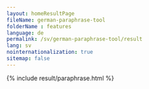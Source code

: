 ```yaml
---
layout: homeResultPage
fileName: german-paraphrase-tool
folderName : features
language: de
permalink: /sv/german-paraphrase-tool/result
lang: sv
nointernationalization: true
sitemap: false
---
```

{% include result/paraphrase.html %}

<script src="/js/result/paraprashing.js" data-foldername="{{page.folderName}}" data-lang="{{page.lang}}"></script>